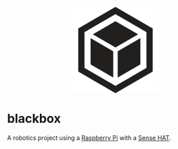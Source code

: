 <p align="center">
  <img width="200" height="200" src="https://github.com/jgphilpott/blackbox/blob/master/app/img/icon.jpg">
</p>

# blackbox

A robotics project using a [Raspberry Pi](https://www.raspberrypi.org/products/raspberry-pi-4-model-b/) with a [Sense HAT](https://www.raspberrypi.org/products/sense-hat/).
